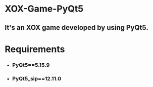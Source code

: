 # XOX-Game-PyQt5
## It's an XOX game developed by using PyQt5.

# Requirements
* ### PyQt5==5.15.9
* ### PyQt5_sip==12.11.0
